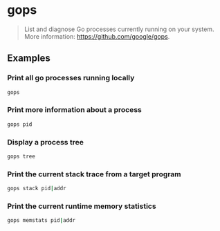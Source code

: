 # gops

> List and diagnose Go processes currently running on your system. More information: <https://github.com/google/gops>.

## Examples

### Print all go processes running locally

```bash
gops
```

### Print more information about a process

```bash
gops pid
```

### Display a process tree

```bash
gops tree
```

### Print the current stack trace from a target program

```bash
gops stack pid|addr
```

### Print the current runtime memory statistics

```bash
gops memstats pid|addr
```
